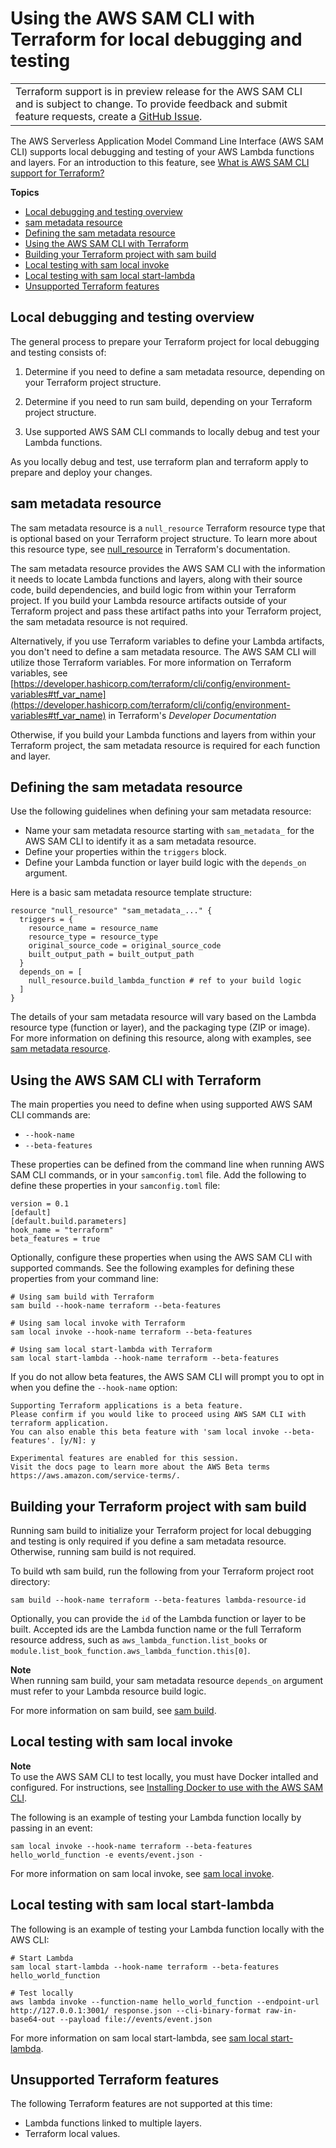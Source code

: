 # Using the AWS SAM CLI with Terraform for local debugging and testing<a name="using-samcli-terraform"></a>


|  | 
| --- |
|  Terraform support is in preview release for the AWS SAM CLI and is subject to change\. To provide feedback and submit feature requests, create a [GitHub Issue](https://github.com/aws/aws-sam-cli/issues/new?labels=area%2Fterraform)\.  | 

The AWS Serverless Application Model Command Line Interface \(AWS SAM CLI\) supports local debugging and testing of your AWS Lambda functions and layers\. For an introduction to this feature, see [What is AWS SAM CLI support for Terraform?](what-is-terraform-support.md)

**Topics**
+ [Local debugging and testing overview](#using-samcli-terraform-overview)
+ [sam metadata resource](#using-samcli-terraform-metadata)
+ [Defining the sam metadata resource](#using-samcli-terraform-metadata-define)
+ [Using the AWS SAM CLI with Terraform](#using-samcli-terraform-instructions)
+ [Building your Terraform project with sam build](#using-samcli-terraform-build)
+ [Local testing with sam local invoke](#using-samcli-terraform-local-invoke)
+ [Local testing with sam local start\-lambda](#using-samcli-terraform-local-start-lambda)
+ [Unsupported Terraform features](#using-samcli-terraform-unsupported)

## Local debugging and testing overview<a name="using-samcli-terraform-overview"></a>

The general process to prepare your Terraform project for local debugging and testing consists of:

1. Determine if you need to define a sam metadata resource, depending on your Terraform project structure\.

1. Determine if you need to run sam build, depending on your Terraform project structure\.

1. Use supported AWS SAM CLI commands to locally debug and test your Lambda functions\.

As you locally debug and test, use terraform plan and terraform apply to prepare and deploy your changes\.

## sam metadata resource<a name="using-samcli-terraform-metadata"></a>

The sam metadata resource is a `null_resource` Terraform resource type that is optional based on your Terraform project structure\. To learn more about this resource type, see [null\_resource](https://registry.terraform.io/providers/hashicorp/null/latest/docs/resources/resource) in Terraform's documentation\.

The sam metadata resource provides the AWS SAM CLI with the information it needs to locate Lambda functions and layers, along with their source code, build dependencies, and build logic from within your Terraform project\. If you build your Lambda resource artifacts outside of your Terraform project and pass these artifact paths into your Terraform project, the sam metadata resource is not required\.

Alternatively, if you use Terraform variables to define your Lambda artifacts, you don't need to define a sam metadata resource\. The AWS SAM CLI will utilize those Terraform variables\. For more information on Terraform variables, see [https://developer.hashicorp.com/terraform/cli/config/environment-variables#tf_var_name](https://developer.hashicorp.com/terraform/cli/config/environment-variables#tf_var_name) in Terraform's *Developer Documentation*

Otherwise, if you build your Lambda functions and layers from within your Terraform project, the sam metadata resource is required for each function and layer\.

## Defining the sam metadata resource<a name="using-samcli-terraform-metadata-define"></a>

Use the following guidelines when defining your sam metadata resource:
+ Name your sam metadata resource starting with `sam_metadata_` for the AWS SAM CLI to identify it as a sam metadata resource\.
+ Define your properties within the `triggers` block\.
+ Define your Lambda function or layer build logic with the `depends_on` argument\.

Here is a basic sam metadata resource template structure:

```
resource "null_resource" "sam_metadata_..." {
  triggers = {
    resource_name = resource_name
    resource_type = resource_type
    original_source_code = original_source_code
    built_output_path = built_output_path
  }
  depends_on = [
    null_resource.build_lambda_function # ref to your build logic
  ]
}
```

The details of your sam metadata resource will vary based on the Lambda resource type \(function or layer\), and the packaging type \(ZIP or image\)\. For more information on defining this resource, along with examples, see [sam metadata resource](terraform-sam-metadata.md)\.

## Using the AWS SAM CLI with Terraform<a name="using-samcli-terraform-instructions"></a>

The main properties you need to define when using supported AWS SAM CLI commands are:
+ `--hook-name`
+ `--beta-features`

These properties can be defined from the command line when running AWS SAM CLI commands, or in your `samconfig.toml` file\. Add the following to define these properties in your `samconfig.toml` file:

```
version = 0.1
[default]
[default.build.parameters]
hook_name = "terraform"
beta_features = true
```

Optionally, configure these properties when using the AWS SAM CLI with supported commands\. See the following examples for defining these properties from your command line:

```
# Using sam build with Terraform
sam build --hook-name terraform --beta-features

# Using sam local invoke with Terraform
sam local invoke --hook-name terraform --beta-features

# Using sam local start-lambda with Terraform
sam local start-lambda --hook-name terraform --beta-features
```

If you do not allow beta features, the AWS SAM CLI will prompt you to opt in when you define the `--hook-name` option:

```
Supporting Terraform applications is a beta feature.
Please confirm if you would like to proceed using AWS SAM CLI with terraform application.
You can also enable this beta feature with 'sam local invoke --beta-features'. [y/N]: y

Experimental features are enabled for this session.
Visit the docs page to learn more about the AWS Beta terms https://aws.amazon.com/service-terms/.
```

## Building your Terraform project with sam build<a name="using-samcli-terraform-build"></a>

Running sam build to initialize your Terraform project for local debugging and testing is only required if you define a sam metadata resource\. Otherwise, running sam build is not required\.

To build wth sam build, run the following from your Terraform project root directory:

```
sam build --hook-name terraform --beta-features lambda-resource-id
```

Optionally, you can provide the `id` of the Lambda function or layer to be built\. Accepted ids are the Lambda function name or the full Terraform resource address, such as `aws_lambda_function.list_books` or `module.list_book_function.aws_lambda_function.this[0]`\.

**Note**  
When running sam build, your sam metadata resource `depends_on` argument must refer to your Lambda resource build logic\.

For more information on sam build, see [sam build](sam-cli-command-reference-sam-build.md)\.

## Local testing with sam local invoke<a name="using-samcli-terraform-local-invoke"></a>

**Note**  
To use the AWS SAM CLI to test locally, you must have Docker intalled and configured\. For instructions, see [Installing Docker to use with the AWS SAM CLI](install-docker.md)\.

The following is an example of testing your Lambda function locally by passing in an event:

```
sam local invoke --hook-name terraform --beta-features hello_world_function -e events/event.json -
```

For more information on sam local invoke, see [sam local invoke](sam-cli-command-reference-sam-local-invoke.md)\.

## Local testing with sam local start\-lambda<a name="using-samcli-terraform-local-start-lambda"></a>

The following is an example of testing your Lambda function locally with the AWS CLI:

```
# Start Lambda
sam local start-lambda --hook-name terraform --beta-features hello_world_function 

# Test locally
aws lambda invoke --function-name hello_world_function --endpoint-url http://127.0.0.1:3001/ response.json --cli-binary-format raw-in-base64-out --payload file://events/event.json
```

For more information on sam local start\-lambda, see [sam local start\-lambda](sam-cli-command-reference-sam-local-start-lambda.md)\.

## Unsupported Terraform features<a name="using-samcli-terraform-unsupported"></a>

The following Terraform features are not supported at this time:
+ Lambda functions linked to multiple layers\.
+ Terraform local values\.